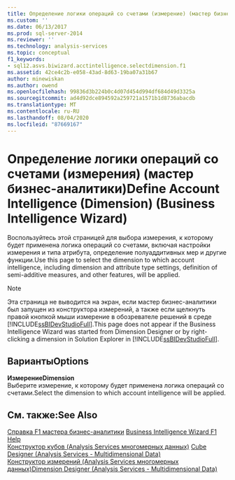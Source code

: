 ```yaml
---
title: Определение логики операций со счетами (измерение) (мастер бизнес-аналитики) | Документация Майкрософт
ms.custom: ''
ms.date: 06/13/2017
ms.prod: sql-server-2014
ms.reviewer: ''
ms.technology: analysis-services
ms.topic: conceptual
f1_keywords:
- sql12.asvs.biwizard.acctintelligence.selectdimension.f1
ms.assetid: 42ce4c2b-e058-43ad-8d63-19ba07a31b67
author: minewiskan
ms.author: owend
ms.openlocfilehash: 99836d3b224b0c4d07d454d994df684d49d3325a
ms.sourcegitcommit: ad4d92dce894592a259721a1571b1d8736abacdb
ms.translationtype: MT
ms.contentlocale: ru-RU
ms.lasthandoff: 08/04/2020
ms.locfileid: "87669167"
---
```

# <a name="define-account-intelligence-dimension-business-intelligence-wizard"></a><span data-ttu-id="2feb5-102">Определение логики операций со счетами (измерения) (мастер бизнес-аналитики)</span><span class="sxs-lookup"><span data-stu-id="2feb5-102">Define Account Intelligence (Dimension) (Business Intelligence Wizard)</span></span>
  <span data-ttu-id="2feb5-103">Воспользуйтесь этой страницей для выбора измерения, к которому будет применена логика операций со счетами, включая настройки измерения и типа атрибута, определение полуаддитивных мер и другие функции.</span><span class="sxs-lookup"><span data-stu-id="2feb5-103">Use this page to select the dimension to which account intelligence, including dimension and attribute type settings, definition of semi-additive measures, and other features, will be applied.</span></span>  
  
> [!NOTE]  
>  <span data-ttu-id="2feb5-104">Эта страница не выводится на экран, если мастер бизнес-аналитики был запущен из конструктора измерений, а также если щелкнуть правой кнопкой мыши измерение в обозревателе решений в среде [!INCLUDE[ssBIDevStudioFull](../includes/ssbidevstudiofull-md.md)].</span><span class="sxs-lookup"><span data-stu-id="2feb5-104">This page does not appear if the Business Intelligence Wizard was started from Dimension Designer or by right-clicking a dimension in Solution Explorer in [!INCLUDE[ssBIDevStudioFull](../includes/ssbidevstudiofull-md.md)].</span></span>  
  
## <a name="options"></a><span data-ttu-id="2feb5-105">Варианты</span><span class="sxs-lookup"><span data-stu-id="2feb5-105">Options</span></span>  
 <span data-ttu-id="2feb5-106">**Измерение**</span><span class="sxs-lookup"><span data-stu-id="2feb5-106">**Dimension**</span></span>  
 <span data-ttu-id="2feb5-107">Выберите измерение, к которому будет применена логика операций со счетами.</span><span class="sxs-lookup"><span data-stu-id="2feb5-107">Select the dimension to which account intelligence will be applied.</span></span>  
  
## <a name="see-also"></a><span data-ttu-id="2feb5-108">См. также:</span><span class="sxs-lookup"><span data-stu-id="2feb5-108">See Also</span></span>  
 <span data-ttu-id="2feb5-109">[Справка F1 мастера бизнес-аналитики](business-intelligence-wizard-f1-help.md) </span><span class="sxs-lookup"><span data-stu-id="2feb5-109">[Business Intelligence Wizard F1 Help](business-intelligence-wizard-f1-help.md) </span></span>  
 <span data-ttu-id="2feb5-110">[Конструктор кубов &#40;Analysis Services многомерных данных&#41;](cube-designer-analysis-services-multidimensional-data.md) </span><span class="sxs-lookup"><span data-stu-id="2feb5-110">[Cube Designer &#40;Analysis Services - Multidimensional Data&#41;](cube-designer-analysis-services-multidimensional-data.md) </span></span>  
 [<span data-ttu-id="2feb5-111">Конструктор измерений &#40;Analysis Services многомерных данных&#41;</span><span class="sxs-lookup"><span data-stu-id="2feb5-111">Dimension Designer &#40;Analysis Services - Multidimensional Data&#41;</span></span>](dimension-designer-analysis-services-multidimensional-data.md)  
  
  

